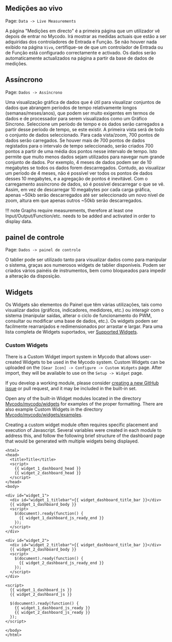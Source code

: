 ## Medições ao vivo

Page\: `Data -> Live Measurements`

A página "Medições em directo" é a primeira página que um utilizador vê depois de entrar no Mycodo. Irá mostrar as medidas actuais que estão a ser adquiridas dos controladores de Entrada e Função. Se não houver nada exibido na página `Vivo`, certifique-se de que um controlador de Entrada ou de Função está configurado correctamente e activado. Os dados serão automaticamente actualizados na página a partir da base de dados de medições.

## Assíncrono

Page\: `Dados -> Assíncrono`

Uma visualização gráfica de dados que é útil para visualizar conjuntos de dados que abrangem períodos de tempo relativamente longos (semanas/meses/anos), que podem ser muito exigentes em termos de dados e de processador para serem visualizados como um Gráfico Síncrono. Seleccione um período de tempo e os dados serão carregados a partir desse período de tempo, se este existir. A primeira vista será de todo o conjunto de dados seleccionado. Para cada vista/zoom, 700 pontos de dados serão carregados. Se houver mais de 700 pontos de dados registados para o intervalo de tempo seleccionado, serão criados 700 pontos a partir de uma média dos pontos nesse intervalo de tempo. Isto permite que muito menos dados sejam utilizados para navegar num grande conjunto de dados. Por exemplo, 4 meses de dados podem ser de 10 megabytes se todos os dados forem descarregados. Contudo, ao visualizar um período de 4 meses, não é possível ver todos os pontos de dados desses 10 megabytes, e a agregação de pontos é inevitável. Com o carregamento assíncrono de dados, só é possível descarregar o que se vê. Assim, em vez de descarregar 10 megabytes por cada carga gráfica, apenas ~50kb serão descarregados até ser seleccionado um novo nível de zoom, altura em que apenas outros ~50kb serão descarregados.

!!! note
    Graphs require measurements, therefore at least one Input/Output/Function/etc. needs to be added and activated in order to display data.

## painel de controle

Page\: `Dados -> painel de controle`

O tablier pode ser utilizado tanto para visualizar dados como para manipular o sistema, graças aos numerosos widgets de tablier disponíveis. Podem ser criados vários painéis de instrumentos, bem como bloqueados para impedir a alteração da disposição.

## Widgets

Os Widgets são elementos do Painel que têm várias utilizações, tais como visualizar dados (gráficos, indicadores, medidores, etc.) ou interagir com o sistema (manipular saídas, alterar o ciclo de funcionamento do PWM, consultar ou modificar uma base de dados, etc.). Os widgets podem ser facilmente rearranjados e redimensionados por arrastar e largar. Para uma lista completa de Widgets suportados, ver [Supported Widgets](Supported-Widgets.md).

### Custom Widgets

There is a Custom Widget import system in Mycodo that allows user-created Widgets to be used in the Mycodo system. Custom Widgets can be uploaded on the `[Gear Icon] -> Configure -> Custom Widgets` page. After import, they will be available to use on the `Setup -> Widget` page.

If you develop a working module, please consider [creating a new GitHub issue](https://github.com/kizniche/Mycodo/issues/new?assignees=&labels=&template=feature-request.md&title=New%20Module) or pull request, and it may be included in the built-in set.

Open any of the built-in Widget modules located in the directory [Mycodo/mycodo/widgets](https://github.com/kizniche/Mycodo/tree/master/mycodo/widgets/) for examples of the proper formatting. There are also example Custom Widgets in the directory [Mycodo/mycodo/widgets/examples](https://github.com/kizniche/Mycodo/tree/master/mycodo/widgets/examples).

Creating a custom widget module often requires specific placement and execution of Javascript. Several variables were created in each module to address this, and follow the following brief structure of the dashboard page that would be generated with multiple widgets being displayed.

```angular2html
<html>
<head>
  <title>Title</title>
  <script>
    {{ widget_1_dashboard_head }}
    {{ widget_2_dashboard_head }}
  </script>
</head>
<body>

<div id="widget_1">
  <div id="widget_1_titlebar">{{ widget_dashboard_title_bar }}</div>
  {{ widget_1_dashboard_body }}
  <script>
    $(document).ready(function() {
      {{ widget_1_dashboard_js_ready_end }}
    });
  </script>
</div>

<div id="widget_2">
  <div id="widget_2_titlebar">{{ widget_dashboard_title_bar }}</div>
  {{ widget_2_dashboard_body }}
  <script>
    $(document).ready(function() {
      {{ widget_2_dashboard_js_ready_end }}
    });
  </script>
</div>

<script>
  {{ widget_1_dashboard_js }}
  {{ widget_2_dashboard_js }}

  $(document).ready(function() {
    {{ widget_1_dashboard_js_ready }}
    {{ widget_2_dashboard_js_ready }}
  });
</script>

</body>
</html>
```
